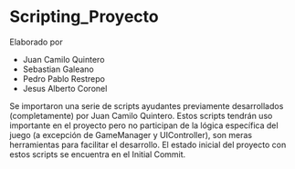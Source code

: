 # Scripting_Proyecto
 
Elaborado por

- Juan Camilo Quintero
- Sebastian Galeano
- Pedro Pablo Restrepo
- Jesus Alberto Coronel

Se importaron una serie de scripts ayudantes previamente desarrollados (completamente) por Juan Camilo Quintero. Estos scripts tendrán uso importante en el proyecto pero no participan de la lógica específica del juego (a excepción de GameManager y UIController), son meras herramientas para facilitar el desarrollo. El estado inicial del proyecto con estos scripts se encuentra en el Initial Commit.
